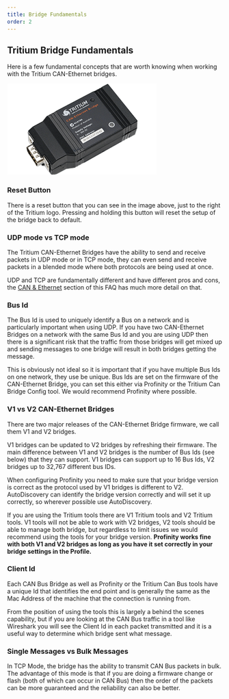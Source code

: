 ```yaml
---
title: Bridge Fundamentals
order: 2
---
```


## Tritium Bridge Fundamentals

Here is a few fundamental concepts that are worth knowing when working with the Tritium CAN-Ethernet bridges.

![Profinity](images/CANEthernetBridge.png)

### Reset Button

There is a reset button that you can see in the image above, just to the right of the Tritium logo.  Pressing and holding this button will reset the setup of the bridge back to default.

### UDP mode vs TCP mode

The Tritium CAN-Ethernet Bridges have the ability to send and receive packets in UDP mode or in TCP mode, they can even send and receive packets in a blended mode where both protocols are being used at once.

UDP and TCP are fundamentally different and have different pros and cons, the [CAN & Ethernet](30_CAN_Ethernet_Fundamentals.md) section of this FAQ has much more detail on that.  

### Bus Id

The Bus Id is used to uniquely identify a Bus on a network and is particularly important when using UDP. If you have two CAN-Ethernet Bridges on a network with the same Bus Id and you are using UDP then there is a significant risk that the traffic from those bridges will get mixed up and sending messages to one bridge will result in both bridges getting the message.

This is obviously not ideal so it is important that if you have multiple Bus Ids on one network, they use be unique. Bus Ids are set on the firmware of the CAN-Ethernet Bridge, you can set this either via Profinity or the Tritium Can Bridge Config tool. We would recommend Profinity where possible.

### V1 vs V2 CAN-Ethernet Bridges

There are two major releases of the CAN-Ethernet Bridge firmware, we call them V1 and V2 bridges. 

V1 bridges can be updated to V2 bridges by refreshing their firmware. The main difference between V1 and V2 bridges is the number of Bus Ids (see below) that they can support. V1 bridges can support up to 16 Bus Ids, V2 bridges up to 32,767 different bus IDs.

When configuring Profinity you need to make sure that your bridge version is correct as the protocol used by V1 bridges is different to V2. AutoDiscovery can identify the bridge version correctly and will set it up correctly, so wherever possible use AutoDiscovery.

If you are using the Tritium tools there are V1 Tritium tools and V2 Tritium tools. V1 tools will not be able to work with V2 bridges, V2 tools should be able to manage both bridge, but regardless to limit issues we would recommend using the tools for your bridge version. **Profinity works fine with both V1 and V2 bridges as long as you have it set correctly in your bridge settings in the Profile.**

### Client Id

Each CAN Bus Bridge as well as Profinity or the Tritium Can Bus tools have a unique Id that identifies the end point and is generally the same as the Mac Address of the machine that the connection is running from. 

From the position of using the tools this is largely a behind the scenes capability, but if you are looking at the CAN Bus traffic in a tool like Wireshark you will see the Client Id in each packet transmitted and it is a useful way to determine which bridge sent what message.

### Single Messages vs Bulk Messages

In TCP Mode, the bridge has the ability to transmit CAN Bus packets in bulk. The advantage of this mode is that if you are doing a firmware change or flash (both of which can occur in CAN Bus) then the order of the packets can be more guaranteed and the reliability can also be better.
